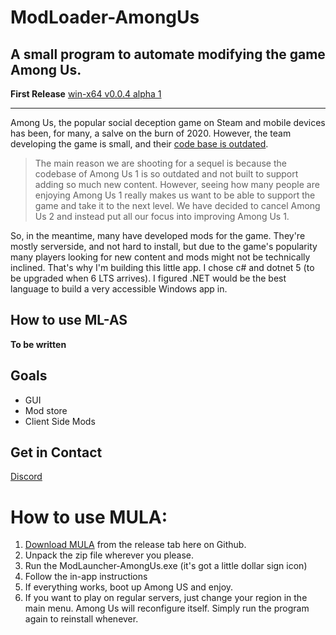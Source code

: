 # ModLoader-AmongUs
## A small program to automate modifying the game Among Us.
**First Release** [win-x64 v0.0.4 alpha 1](https://github.com/tristanisham/ModLoader-AmongUs/releases/tag/v0.0.4-alpha.1)
<hr>

Among Us, the popular social deception game on Steam and mobile devices has been, for many, a salve on the burn of 2020. However, the team developing the game is small, and their [code base is outdated](https://innersloth.itch.io/among-us/devlog/181107/the-future-of-among-us). 

> The main reason we are shooting for a sequel is because the codebase of Among Us 1 is so outdated and not built to support adding so much new content. However, seeing how many people are enjoying Among Us 1 really makes us want to be able to support the game and take it to the next level. We have decided to cancel Among Us 2 and instead put all our focus into improving Among Us 1.

So, in the meantime, many have developed mods for the game. They're mostly serverside, and not hard to install, but due to the game's popularity many players looking for new content and mods might not be technically inclined. That's why I'm building this little app. I chose c# and dotnet 5 (to be upgraded when 6 LTS arrives). I figured .NET would be the best language to build a very accessible Windows app in. 

## How to use ML-AS
**To be written**

## Goals
* GUI
* Mod store
* Client Side Mods

## Get in Contact
[Discord](https://discord.gg/KPMjdBXn8N)

# How to use MULA:
1. [Download MULA](https://is.gd/stats.php?url=MULA_v0_0_4_alpha_1) from the release tab here on Github.
2. Unpack the zip file wherever you please.
2. Run the ModLauncher-AmongUs.exe (it's got a little dollar sign icon)
3. Follow the in-app instructions
4. If everything works, boot up Among US and enjoy. 
5. If you want to play on regular servers, just change your region in the main menu. Among Us will reconfigure itself. Simply run the program again to reinstall whenever.
